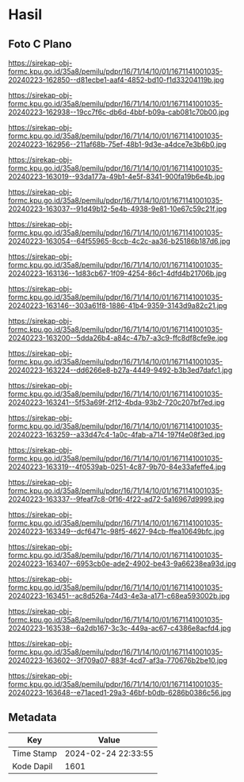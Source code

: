# Hasil

## Foto C Plano

https://sirekap-obj-formc.kpu.go.id/35a8/pemilu/pdpr/16/71/14/10/01/1671141001035-20240223-162850--d81ecbe1-aaf4-4852-bd10-f1d33204119b.jpg

https://sirekap-obj-formc.kpu.go.id/35a8/pemilu/pdpr/16/71/14/10/01/1671141001035-20240223-162938--19cc7f6c-db6d-4bbf-b09a-cab081c70b00.jpg

https://sirekap-obj-formc.kpu.go.id/35a8/pemilu/pdpr/16/71/14/10/01/1671141001035-20240223-162956--211af68b-75ef-48b1-9d3e-a4dce7e3b6b0.jpg

https://sirekap-obj-formc.kpu.go.id/35a8/pemilu/pdpr/16/71/14/10/01/1671141001035-20240223-163019--93da177a-49b1-4e5f-8341-900fa19b6e4b.jpg

https://sirekap-obj-formc.kpu.go.id/35a8/pemilu/pdpr/16/71/14/10/01/1671141001035-20240223-163037--91d49b12-5e4b-4938-9e81-10e67c59c21f.jpg

https://sirekap-obj-formc.kpu.go.id/35a8/pemilu/pdpr/16/71/14/10/01/1671141001035-20240223-163054--64f55965-8ccb-4c2c-aa36-b25186b187d6.jpg

https://sirekap-obj-formc.kpu.go.id/35a8/pemilu/pdpr/16/71/14/10/01/1671141001035-20240223-163136--1d83cb67-1f09-4254-86c1-4dfd4b21706b.jpg

https://sirekap-obj-formc.kpu.go.id/35a8/pemilu/pdpr/16/71/14/10/01/1671141001035-20240223-163146--303a61f8-1886-41b4-9359-3143d9a82c21.jpg

https://sirekap-obj-formc.kpu.go.id/35a8/pemilu/pdpr/16/71/14/10/01/1671141001035-20240223-163200--5dda26b4-a84c-47b7-a3c9-ffc8df8cfe9e.jpg

https://sirekap-obj-formc.kpu.go.id/35a8/pemilu/pdpr/16/71/14/10/01/1671141001035-20240223-163224--dd6266e8-b27a-4449-9492-b3b3ed7dafc1.jpg

https://sirekap-obj-formc.kpu.go.id/35a8/pemilu/pdpr/16/71/14/10/01/1671141001035-20240223-163241--5f53a69f-2f12-4bda-93b2-720c207bf7ed.jpg

https://sirekap-obj-formc.kpu.go.id/35a8/pemilu/pdpr/16/71/14/10/01/1671141001035-20240223-163259--a33d47c4-1a0c-4fab-a714-197f4e08f3ed.jpg

https://sirekap-obj-formc.kpu.go.id/35a8/pemilu/pdpr/16/71/14/10/01/1671141001035-20240223-163319--4f0539ab-0251-4c87-9b70-84e33afeffe4.jpg

https://sirekap-obj-formc.kpu.go.id/35a8/pemilu/pdpr/16/71/14/10/01/1671141001035-20240223-163337--9feaf7c8-0f16-4f22-ad72-5a16967d9999.jpg

https://sirekap-obj-formc.kpu.go.id/35a8/pemilu/pdpr/16/71/14/10/01/1671141001035-20240223-163349--dcf6471c-98f5-4627-94cb-ffea10649bfc.jpg

https://sirekap-obj-formc.kpu.go.id/35a8/pemilu/pdpr/16/71/14/10/01/1671141001035-20240223-163407--6953cb0e-ade2-4902-be43-9a66238ea93d.jpg

https://sirekap-obj-formc.kpu.go.id/35a8/pemilu/pdpr/16/71/14/10/01/1671141001035-20240223-163451--ac8d526a-74d3-4e3a-a171-c68ea593002b.jpg

https://sirekap-obj-formc.kpu.go.id/35a8/pemilu/pdpr/16/71/14/10/01/1671141001035-20240223-163538--6a2db167-3c3c-449a-ac67-c4386e8acfd4.jpg

https://sirekap-obj-formc.kpu.go.id/35a8/pemilu/pdpr/16/71/14/10/01/1671141001035-20240223-163602--3f709a07-883f-4cd7-af3a-770676b2be10.jpg

https://sirekap-obj-formc.kpu.go.id/35a8/pemilu/pdpr/16/71/14/10/01/1671141001035-20240223-163648--e71aced1-29a3-46bf-b0db-6286b0386c56.jpg


## Metadata

| Key        | Value               |
| ---------- | ------------------- |
| Time Stamp | 2024-02-24 22:33:55 |
| Kode Dapil | 1601                |



